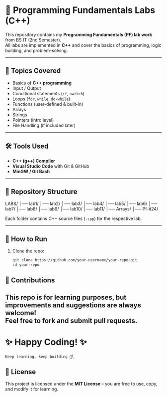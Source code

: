 # 📘 Programming Fundamentals Labs (C++)

This repository contains my **Programming Fundamentals (PF) lab work** from BS IT (2nd Semester).  
All labs are implemented in **C++** and cover the basics of programming, logic building, and problem-solving.

---

## 🚀 Topics Covered
- Basics of **C++ programming**
- Input / Output
- Conditional statements (`if`, `switch`)
- Loops (`for`, `while`, `do-while`)
- Functions (user-defined & built-in)
- Arrays
- Strings
- Pointers (intro level)
- File Handling (if included later)

---

## 🛠 Tools Used
- **C++ (g++) Compiler**
- **Visual Studio Code** with Git & GitHub
- **MinGW / Git Bash**

---

## 📂 Repository Structure
LABS/
│── lab1/
│── lab2/
│── lab3/
│── lab4/
│── lab5/
│── lab6/
│── lab7/
│── lab8/
│── lab9/
│── lab10/
│── lab11/
│── Arrays/
│── Pf-it24/


Each folder contains C++ source files (`.cpp`) for the respective lab.

---

## 📌 How to Run
1. Clone the repo:
   ```bash
   git clone https://github.com/your-username/your-repo.git
   cd your-repo


  ## **🤝 Contributions**

  This repo is for learning purposes, but improvements and suggestions are always welcome!  
  Feel free to fork and submit pull requests.
---

   # **✨ Happy Coding! ✨**
  
  `Keep learning, keep building 🚀`\

  ## **📜 License**

  This project is licensed under the **MIT License** – you are free to use, copy,  
  and modify it for learning.

